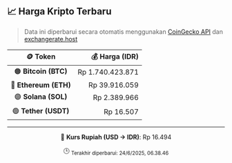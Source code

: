 

<!-- HARGA_KRIPTO -->
## 📈 Harga Kripto Terbaru

> Data ini diperbarui secara otomatis menggunakan [CoinGecko API](https://www.coingecko.com/) dan [exchangerate.host](https://exchangerate.host/)

<div align="center">

| 🪙 Token | 💰 Harga (IDR) |
|:------:|---------------:|
| 🟠 **Bitcoin (BTC)**   | Rp 1.740.423.871 |
| 🔵 **Ethereum (ETH)**  | Rp 39.916.059 |
| 🟣 **Solana (SOL)**    | Rp 2.389.966 |
| 🟢 **Tether (USDT)**   | Rp 16.507 |

---

💱 **Kurs Rupiah (USD → IDR)**: Rp 16.494

🕒 <sub>Terakhir diperbarui: 24/6/2025, 06.38.46</sub>

</div>
<!-- /HARGA_KRIPTO -->
